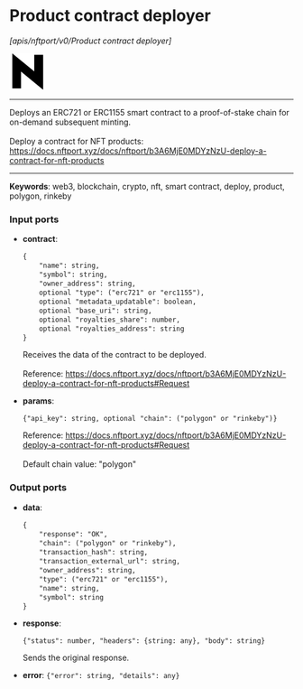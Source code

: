 # Product contract deployer

_[apis/nftport/v0/Product contract deployer]_

![icon](</assets/icons/352b98b2-6df6-4a21-93e1-a31cf5b9311d.png>)

---

Deploys an ERC721 or ERC1155 smart contract to a proof-of-stake chain for on-demand subsequent minting.<br>
<br>
Deploy a contract for NFT products:<br>
https://docs.nftport.xyz/docs/nftport/b3A6MjE0MDYzNzU-deploy-a-contract-for-nft-products<br>

---

__Keywords__: web3, blockchain, crypto, nft, smart contract, deploy, product, polygon, rinkeby

### Input ports

* __contract__: 
    ```
    {
        "name": string,
        "symbol": string,
        "owner_address": string,
        optional "type": ("erc721" or "erc1155"),
        optional "metadata_updatable": boolean,
        optional "base_uri": string,
        optional "royalties_share": number,
        optional "royalties_address": string
    }
    ```

    Receives the data of the contract to be deployed.<br>
    <br>
    Reference: https://docs.nftport.xyz/docs/nftport/b3A6MjE0MDYzNzU-deploy-a-contract-for-nft-products#Request<br>


* __params__: 
    ```
    {"api_key": string, optional "chain": ("polygon" or "rinkeby")}
    ```

    Reference: https://docs.nftport.xyz/docs/nftport/b3A6MjE0MDYzNzU-deploy-a-contract-for-nft-products#Request<br>
    <br>
    Default chain value: "polygon"<br>

### Output ports

* __data__: 
    ```
    {
        "response": "OK",
        "chain": ("polygon" or "rinkeby"),
        "transaction_hash": string,
        "transaction_external_url": string,
        "owner_address": string,
        "type": ("erc721" or "erc1155"),
        "name": string,
        "symbol": string
    }
    ```


* __response__: 
    ```
    {"status": number, "headers": {string: any}, "body": string}
    ```

    Sends the original response.<br>


* __error__: ` {"error": string, "details": any} `

